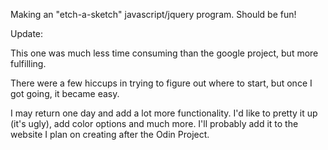 Making an "etch-a-sketch" javascript/jquery program. Should be fun!

Update:

This one was much less time consuming than the google project, but more fulfilling.

There were a few hiccups in trying to figure out where to start, but once I got going, it became easy.

I may return one day and add a lot more functionality. I'd like to pretty it up (it's ugly), add color options and much more. I'll probably add it to the website I plan on creating after the Odin Project.
